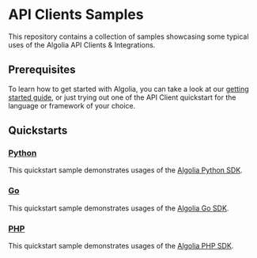 # API Clients Samples

This repository contains a collection of samples showcasing some typical uses of the Algolia API Clients & Integrations.

## Prerequisites

To learn how to get started with Algolia, you can take a look at our [getting started guide](https://www.algolia.com/doc/guides/getting-started/quick-start/), or just trying out one of the API Client quickstart for the language or framework of your choice.

## Quickstarts

### [Python](/python)

This quickstart sample demonstrates usages of the [Algolia Python SDK](https://www.algolia.com/doc/api-client/getting-started/install/python/?client=python).

### [Go](/go)

This quickstart sample demonstrates usages of the [Algolia Go SDK](https://www.algolia.com/doc/api-client/getting-started/install/go/?client=go).

### [PHP](/php)

This quickstart sample demonstrates usages of the [Algolia PHP SDK](https://www.algolia.com/doc/api-client/getting-started/install/php/?client=php).